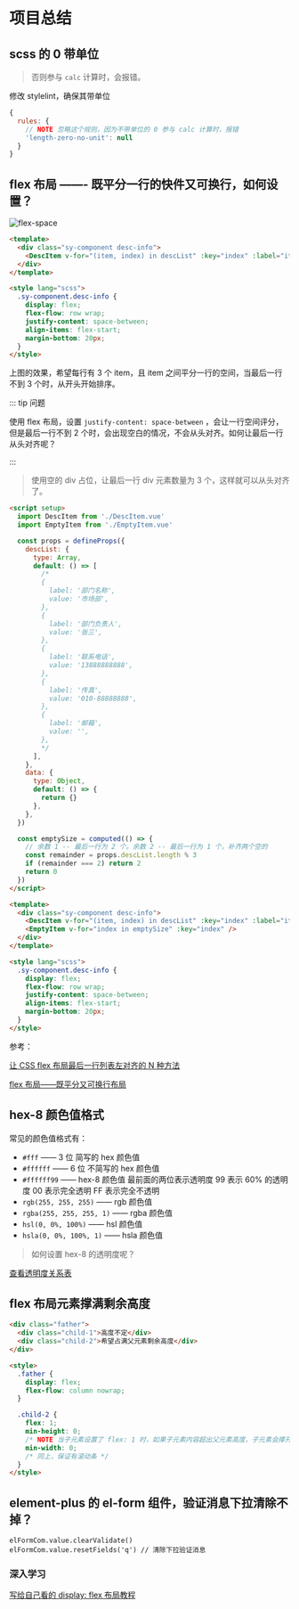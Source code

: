 # 项目总结

## scss 的 0 带单位

> 否则参与 `calc` 计算时，会报错。

修改 stylelint，确保其带单位

```js
{
  rules: {
    // NOTE 忽略这个规则，因为不带单位的 0 参与 calc 计算时，报错
    'length-zero-no-unit': null
  }
}
```

## flex 布局 ——- 既平分一行的快件又可换行，如何设置？

![flex-space](https://jsd.cdn.zzko.cn/gh/jackchoumine/jack-picture@master/flex-space.png)

```html
<template>
  <div class="sy-component desc-info">
    <DescItem v-for="(item, index) in descList" :key="index" :label="item.label" :value="data?.[item.prop]" />
  </div>
</template>

<style lang="scss">
  .sy-component.desc-info {
    display: flex;
    flex-flow: row wrap;
    justify-content: space-between;
    align-items: flex-start;
    margin-bottom: 20px;
  }
</style>
```

上图的效果，希望每行有 3 个 item，且 item 之间平分一行的空间，当最后一行不到 3 个时，从开头开始排序。

::: tip 问题

使用 flex 布局，设置 `justify-content: space-between` ，会让一行空间评分，但是最后一行不到 2 个时，会出现空白的情况，不会从头对齐。如何让最后一行从头对齐呢？

:::

> 使用空的 div 占位，让最后一行 div 元素数量为 3 个，这样就可以从头对齐了。

```html
<script setup>
  import DescItem from './DescItem.vue'
  import EmptyItem from './EmptyItem.vue'

  const props = defineProps({
    descList: {
      type: Array,
      default: () => [
        /*
        {
          label: '部门名称',
          value: '市场部',
        },
        {
          label: '部门负责人',
          value: '张三',
        },
        {
          label: '联系电话',
          value: '13888888888',
        },
        {
          label: '传真',
          value: '010-88888888',
        },
        {
          label: '邮箱',
          value: '',
        },
        */
      ],
    },
    data: {
      type: Object,
      default: () => {
        return {}
      },
    },
  })

  const emptySize = computed(() => {
    // 余数 1 -- 最后一行为 2 个。余数 2 -- 最后一行为 1 个，补齐两个空的
    const remainder = props.descList.length % 3
    if (remainder === 2) return 2
    return 0
  })
</script>

<template>
  <div class="sy-component desc-info">
    <DescItem v-for="(item, index) in descList" :key="index" :label="item.label" :value="data?.[item.prop]" />
    <EmptyItem v-for="index in emptySize" :key="index" />
  </div>
</template>

<style lang="scss">
  .sy-component.desc-info {
    display: flex;
    flex-flow: row wrap;
    justify-content: space-between;
    align-items: flex-start;
    margin-bottom: 20px;
  }
</style>
```

参考：

[让 CSS flex 布局最后一行列表左对齐的 N 种方法](https://www.zhangxinxu.com/wordpress/2019/08/css-flex-last-align/)

[flex 布局——既平分又可换行布局](https://blog.csdn.net/weixin_44707050/article/details/121791026)

## hex-8 颜色值格式

常见的颜色值格式有：

* `#fff` —— 3 位 简写的 hex 颜色值
* `#ffffff` —— 6 位 不简写的 hex 颜色值
* `#ffffff99` —— hex-8 颜色值 最前面的两位表示透明度 99 表示 60% 的透明度 00 表示完全透明 FF 表示完全不透明
* `rgb(255, 255, 255)` —— rgb 颜色值
* `rgba(255, 255, 255, 1)` —— rgba 颜色值
* `hsl(0, 0%, 100%)` —— hsl 颜色值
* `hsla(0, 0%, 100%, 1)` —— hsla 颜色值

> 如何设置 hex-8 的透明度呢？

[查看透明度关系表](https://borderleft.com/toolbox/rrggbbaa/)

## flex 布局元素撑满剩余高度

```html
<div class="father">
  <div class="child-1">高度不定</div>
  <div class="child-2">希望占满父元素剩余高度</div>
</div>

<style>
  .father {
    display: flex;
    flex-flow: column nowrap;
  }

  .child-2 {
    flex: 1;
    min-height: 0;
    /* NOTE 当子元素设置了 flex: 1 时，如果子元素内容超出父元素高度，子元素会撑开父元素，这时候需要设置 min-height: 0，否则子元素不会撑开父元素 */
    min-width: 0;
    /* 同上，保证有滚动条 */
  }
</style>
```

## element-plus 的 el-form 组件，验证消息下拉清除不掉？

```JS
elFormCom.value.clearValidate()
elFormCom.value.resetFields('q') // 清除下拉验证消息
```

### 深入学习

[写给自己看的 display: flex 布局教程](https://www.zhangxinxu.com/wordpress/2018/10/display-flex-css3-css/)
